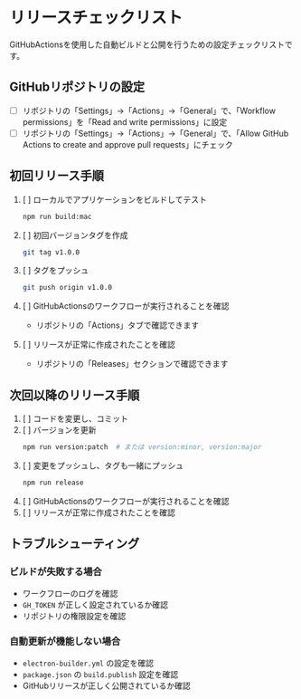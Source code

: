 # リリースチェックリスト

GitHubActionsを使用した自動ビルドと公開を行うための設定チェックリストです。

## GitHubリポジトリの設定

- [ ] リポジトリの「Settings」→「Actions」→「General」で、「Workflow permissions」を「Read and write permissions」に設定
- [ ] リポジトリの「Settings」→「Actions」→「General」で、「Allow GitHub Actions to create and approve pull requests」にチェック

## 初回リリース手順

1. [ ] ローカルでアプリケーションをビルドしてテスト
   ```bash
   npm run build:mac
   ```

2. [ ] 初回バージョンタグを作成
   ```bash
   git tag v1.0.0
   ```

3. [ ] タグをプッシュ
   ```bash
   git push origin v1.0.0
   ```

4. [ ] GitHubActionsのワークフローが実行されることを確認
   - リポジトリの「Actions」タブで確認できます

5. [ ] リリースが正常に作成されたことを確認
   - リポジトリの「Releases」セクションで確認できます

## 次回以降のリリース手順

1. [ ] コードを変更し、コミット
2. [ ] バージョンを更新
   ```bash
   npm run version:patch  # または version:minor, version:major
   ```
3. [ ] 変更をプッシュし、タグも一緒にプッシュ
   ```bash
   npm run release
   ```
4. [ ] GitHubActionsのワークフローが実行されることを確認
5. [ ] リリースが正常に作成されたことを確認

## トラブルシューティング

### ビルドが失敗する場合

- ワークフローのログを確認
- `GH_TOKEN` が正しく設定されているか確認
- リポジトリの権限設定を確認

### 自動更新が機能しない場合

- `electron-builder.yml` の設定を確認
- `package.json` の `build.publish` 設定を確認
- GitHubリリースが正しく公開されているか確認 